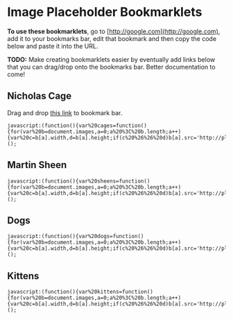 # Image Placeholder Bookmarklets #

**To use these bookmarklets**, go to [http://google.com](http://google.com), add it to your bookmarks bar, edit that bookmark and then copy the code below and paste it into the URL.

**TODO:** Make creating bookmarklets easier by eventually add links below that you can drag/drop onto the bookmarks bar. Better documentation to come!

## Nicholas Cage ##

Drag and drop [this link](javascript:\(function\(\){var%20cages=function\(\){for\(var%20b=document.images,a=0;a%20%3C%20b.length;a++\){var%20c=b[a].width,d=b[a].height;if\(c%20%26%26%20d\)b[a].src='http://placecage.com/'+c+'/'+d}return%20false};cages\(\);}\)\(\);) to bookmark bar.

    javascript:(function(){var%20cages=function(){for(var%20b=document.images,a=0;a%20%3C%20b.length;a++){var%20c=b[a].width,d=b[a].height;if(c%20%26%26%20d)b[a].src='http://placecage.com/'+c+'/'+d}return%20false};cages();})();


## Martin Sheen ##

    javascript:(function(){var%20sheens=function(){for(var%20b=document.images,a=0;a%20%3C%20b.length;a++){var%20c=b[a].width,d=b[a].height;if(c%20%26%26%20d)b[a].src='http://placesheen.com/'+c+'/'+d}return%20false};sheens();})();


## Dogs ##

    javascript:(function(){var%20dogs=function(){for(var%20b=document.images,a=0;a%20%3C%20b.length;a++){var%20c=b[a].width,d=b[a].height;if(c%20%26%26%20d)b[a].src='http://placedog.com/'+c+'/'+d}return%20false};dogs();})();

## Kittens ##

    javascript:(function(){var%20kittens=function(){for(var%20b=document.images,a=0;a%20%3C%20b.length;a++){var%20c=b[a].width,d=b[a].height;if(c%20%26%26%20d)b[a].src='http://placekitten.com/'+c+'/'+d}return%20false};kittens();})();